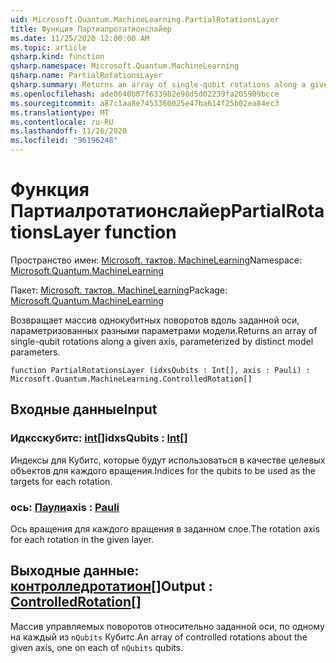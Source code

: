 ```yaml
---
uid: Microsoft.Quantum.MachineLearning.PartialRotationsLayer
title: Функция Партиалротатионслайер
ms.date: 11/25/2020 12:00:00 AM
ms.topic: article
qsharp.kind: function
qsharp.namespace: Microsoft.Quantum.MachineLearning
qsharp.name: PartialRotationsLayer
qsharp.summary: Returns an array of single-qubit rotations along a given axis, parameterized by distinct model parameters.
ms.openlocfilehash: ade0640b07f633982e98d5d02239fa205909bcce
ms.sourcegitcommit: a87c1aa8e7453360025e47ba614f25b02ea84ec3
ms.translationtype: MT
ms.contentlocale: ru-RU
ms.lasthandoff: 11/26/2020
ms.locfileid: "96196248"
---
```

# <a name="partialrotationslayer-function"></a><span data-ttu-id="a31dd-102">Функция Партиалротатионслайер</span><span class="sxs-lookup"><span data-stu-id="a31dd-102">PartialRotationsLayer function</span></span>

<span data-ttu-id="a31dd-103">Пространство имен: [Microsoft. тактов. MachineLearning](xref:Microsoft.Quantum.MachineLearning)</span><span class="sxs-lookup"><span data-stu-id="a31dd-103">Namespace: [Microsoft.Quantum.MachineLearning](xref:Microsoft.Quantum.MachineLearning)</span></span>

<span data-ttu-id="a31dd-104">Пакет: [Microsoft. тактов. MachineLearning](https://nuget.org/packages/Microsoft.Quantum.MachineLearning)</span><span class="sxs-lookup"><span data-stu-id="a31dd-104">Package: [Microsoft.Quantum.MachineLearning](https://nuget.org/packages/Microsoft.Quantum.MachineLearning)</span></span>


<span data-ttu-id="a31dd-105">Возвращает массив однокубитных поворотов вдоль заданной оси, параметризованных разными параметрами модели.</span><span class="sxs-lookup"><span data-stu-id="a31dd-105">Returns an array of single-qubit rotations along a given axis, parameterized by distinct model parameters.</span></span>

```qsharp
function PartialRotationsLayer (idxsQubits : Int[], axis : Pauli) : Microsoft.Quantum.MachineLearning.ControlledRotation[]
```


## <a name="input"></a><span data-ttu-id="a31dd-106">Входные данные</span><span class="sxs-lookup"><span data-stu-id="a31dd-106">Input</span></span>

### <a name="idxsqubits--int"></a><span data-ttu-id="a31dd-107">Идксскубитс: [int](xref:microsoft.quantum.lang-ref.int)[]</span><span class="sxs-lookup"><span data-stu-id="a31dd-107">idxsQubits : [Int](xref:microsoft.quantum.lang-ref.int)[]</span></span>

<span data-ttu-id="a31dd-108">Индексы для Кубитс, которые будут использоваться в качестве целевых объектов для каждого вращения.</span><span class="sxs-lookup"><span data-stu-id="a31dd-108">Indices for the qubits to be used as the targets for each rotation.</span></span>


### <a name="axis--pauli"></a><span data-ttu-id="a31dd-109">ось: [Паули](xref:microsoft.quantum.lang-ref.pauli)</span><span class="sxs-lookup"><span data-stu-id="a31dd-109">axis : [Pauli](xref:microsoft.quantum.lang-ref.pauli)</span></span>

<span data-ttu-id="a31dd-110">Ось вращения для каждого вращения в заданном слое.</span><span class="sxs-lookup"><span data-stu-id="a31dd-110">The rotation axis for each rotation in the given layer.</span></span>



## <a name="output--controlledrotation"></a><span data-ttu-id="a31dd-111">Выходные данные: [контролледротатион](xref:Microsoft.Quantum.MachineLearning.ControlledRotation)[]</span><span class="sxs-lookup"><span data-stu-id="a31dd-111">Output : [ControlledRotation](xref:Microsoft.Quantum.MachineLearning.ControlledRotation)[]</span></span>

<span data-ttu-id="a31dd-112">Массив управляемых поворотов относительно заданной оси, по одному на каждый из `nQubits` Кубитс.</span><span class="sxs-lookup"><span data-stu-id="a31dd-112">An array of controlled rotations about the given axis, one on each of `nQubits` qubits.</span></span>